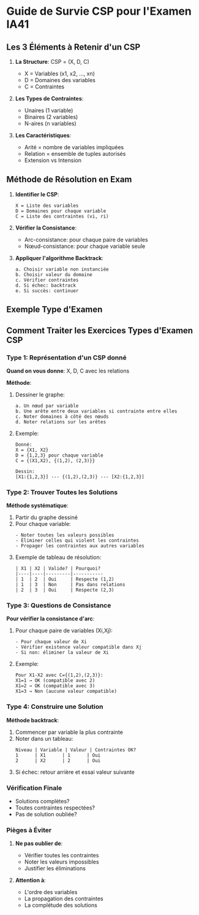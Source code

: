 # Guide de Survie CSP pour l'Examen IA41

## Les 3 Éléments à Retenir d'un CSP

1. **La Structure**: CSP = (X, D, C)
   - X = Variables (x1, x2, ..., xn)
   - D = Domaines des variables
   - C = Contraintes

2. **Les Types de Contraintes**:
   - Unaires (1 variable)
   - Binaires (2 variables)
   - N-aires (n variables)

3. **Les Caractéristiques**:
   - Arité = nombre de variables impliquées
   - Relation = ensemble de tuples autorisés
   - Extension vs Intension

## Méthode de Résolution en Exam

1. **Identifier le CSP**:
   ```
   X = Liste des variables
   D = Domaines pour chaque variable
   C = Liste des contraintes (vi, ri)
   ```

2. **Vérifier la Consistance**:
   - Arc-consistance: pour chaque paire de variables
   - Nœud-consistance: pour chaque variable seule

3. **Appliquer l'algorithme Backtrack**:
   ```
   a. Choisir variable non instanciée
   b. Choisir valeur du domaine
   c. Vérifier contraintes
   d. Si échec: backtrack
   e. Si succès: continuer
   ```

## Exemple Type d'Examen

## Comment Traiter les Exercices Types d'Examen CSP

### Type 1: Représentation d'un CSP donné
**Quand on vous donne**: X, D, C avec les relations

**Méthode**:
1. Dessiner le graphe:
   ```
   a. Un nœud par variable
   b. Une arête entre deux variables si contrainte entre elles
   c. Noter domaines à côté des nœuds
   d. Noter relations sur les arêtes
   ```

2. Exemple:
   ```
   Donné:
   X = {X1, X2}
   D = {1,2,3} pour chaque variable
   C = {(X1,X2), {(1,2), (2,3)}}

   Dessin:
   [X1:{1,2,3}] --- {(1,2),(2,3)} --- [X2:{1,2,3}]
   ```

### Type 2: Trouver Toutes les Solutions
**Méthode systématique**:
1. Partir du graphe dessiné
2. Pour chaque variable:
   ```
   - Noter toutes les valeurs possibles
   - Éliminer celles qui violent les contraintes
   - Propager les contraintes aux autres variables
   ```
3. Exemple de tableau de résolution:
   ```
   | X1 | X2 | Valide? | Pourquoi?
   |----|----|---------|-----------
   | 1  | 2  | Oui     | Respecte (1,2)
   | 1  | 3  | Non     | Pas dans relations
   | 2  | 3  | Oui     | Respecte (2,3)
   ```

### Type 3: Questions de Consistance
**Pour vérifier la consistance d'arc**:
1. Pour chaque paire de variables (Xi,Xj):
   ```
   - Pour chaque valeur de Xi
   - Vérifier existence valeur compatible dans Xj
   - Si non: éliminer la valeur de Xi
   ```

2. Exemple:
   ```
   Pour X1-X2 avec C={(1,2),(2,3)}:
   X1=1 → OK (compatible avec 2)
   X1=2 → OK (compatible avec 3)
   X1=3 → Non (aucune valeur compatible)
   ```

### Type 4: Construire une Solution
**Méthode backtrack**:
1. Commencer par variable la plus contrainte
2. Noter dans un tableau:
   ```
   Niveau | Variable | Valeur | Contraintes OK?
   1      | X1      | 1      | Oui
   2      | X2      | 2      | Oui
   ```
3. Si échec: retour arrière et essai valeur suivante

### Vérification Finale
- Solutions complètes?
- Toutes contraintes respectées?
- Pas de solution oubliée?

### Pièges à Éviter
1. **Ne pas oublier de**:
   - Vérifier toutes les contraintes
   - Noter les valeurs impossibles
   - Justifier les éliminations

2. **Attention à**:
   - L'ordre des variables
   - La propagation des contraintes
   - La complétude des solutions
